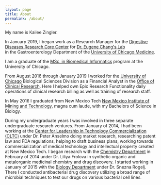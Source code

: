 ```yaml
---
layout: page
title: About
permalink: /about/
---
```

My name is Kailee Zingler.  

In January 2019, I began work as a Research Manager for the [Digestive Diseases Research Core Center](http://www.uchicagoddrcc.org/research-cores) for [Dr. Eugene Chang's Lab](https://changlab.uchicago.edu)  
in the Gastroenterology Department of the [University of Chicago Medicine](https://en.wikipedia.org/wiki/University_of_Chicago_Medical_Center).

I am a graduate of the [MSc. in Biomedical Informatics](https://grahamschool.uchicago.edu/academic-programs/masters-degrees/biomedical-informatics) program at the University of Chicago.  

From August 2016 through January 2019 I worked for the [University of Chicago](https://en.wikipedia.org/wiki/University_of_Chicago) Biological Sciences Division as a Financial Analyst in the
[Office of Clinical Research](http://bsdocr.bsd.uchicago.edu). Here I helped own Epic Research Functionality daily operations of clinical research billing as well as training of research staff.

In May 2016 I graduated from New Mexico Tech [New Mexico Institute of Mining and
Technology](https://en.wikipedia.org/wiki/New_Mexico_Institute_of_Mining_and_Technology), 
magna cum laude, with my Bachelors of Science
in Biology.

During my undergraduate years I was involved in three separate undergraduate research ventures.  From
January of 2014, I had been working at the [Center for Leadership in Technology
Commercialization (CLTC)](http://management.nmt.edu/cltc/) under Dr. Peter
Anselmo doing market research, researching patent law and FDA regulations, helping to draft business plans,
working towards commercialization of medical technology and intellectual property created at New Mexico Tech.
I began research with the [Chemistry
Department](http://infohost.nmt.edu/~chem/) in February of 2014 under Dr. Liliya Frolova in
synthetic organic and metalorganic medicinal chemistry and drug discovery. I started
working in January of 2015 with the [Biology
Department](http://infohost.nmt.edu/~biology/) under Dr. Snezna Rogelj. There
I conducted antibacterial drug discovery utilizing a broad range of microbial
techniques to test our drugs on various bacterial cell lines.

